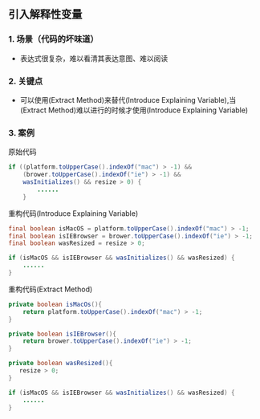 ## 引入解释性变量

### 1. 场景（代码的坏味道）
+ 表达式很复杂，难以看清其表达意图、难以阅读

### 2. 关键点
+ 可以使用(Extract Method)来替代(Introduce Explaining Variable),当(Extract Method)难以进行的时候才使用(Introduce Explaining Variable)

### 3. 案例

原始代码
```java
if ((platform.toUpperCase().indexOf("mac") > -1) &&
    (brower.toUpperCase().indexOf("ie") > -1) &&
    wasInitializes() && resize > 0) {
        ......
    }
```

重构代码(Introduce Explaining Variable)

```java
final boolean isMacOS = platform.toUpperCase().indexOf("mac") > -1;
final boolean isIEBrowser = brower.toUpperCase().indexOf("ie") > -1;
final boolean wasResized = resize > 0;

if (isMacOS && isIEBrowser && wasInitializes() && wasResized) {
    ......
}
```

重构代码(Extract Method)
```java
private boolean isMacOs(){
    return platform.toUpperCase().indexOf("mac") > -1;
}

private boolean isIEBrowser(){
    return brower.toUpperCase().indexOf("ie") > -1;
}

private boolean wasResized(){
   resize > 0; 
}

if (isMacOS && isIEBrowser && wasInitializes() && wasResized) {
    ......
}
```
